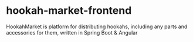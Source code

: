 # hookah-market-frontend
HookahMarket is platform for distributing hookahs, including any parts and accessories for them, written in Spring Boot &amp; Angular

